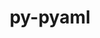 ---
title: "py-pyaml"
layout: cache
categories: [package, v0.18]
meta: {"versions": ["21.8.3"], "compilers": ["gcc@=7.5.0"], "oss": ["ubuntu18.04"], "platforms": ["linux"], "targets": ["x86_64"], "stacks": ["e4s"], "num_specs": 2, "num_specs_by_stack": {"e4s": 2}}
spec_details: [{"hash": "dyynffpm6gg2nkk3knb5ief2b76fq6rn", "compiler": "gcc@=7.5.0", "versions": ["21.8.3"], "os": "ubuntu18.04", "platform": "linux", "target": "x86_64", "variants": [], "stacks": ["e4s"], "size": "-", "tarball": "https://binaries.spack.io/releases/v0.18/build_cache/linux-ubuntu18.04-x86_64/gcc-7.5.0/py-pyaml-21.8.3/linux-ubuntu18.04-x86_64-gcc-7.5.0-py-pyaml-21.8.3-dyynffpm6gg2nkk3knb5ief2b76fq6rn.spack"}, {"hash": "dwn6qknqnhbfqux2xbqv2xwhrpgv2rgh", "compiler": "gcc@=7.5.0", "versions": ["21.8.3"], "os": "ubuntu18.04", "platform": "linux", "target": "x86_64", "variants": [], "stacks": ["e4s"], "size": "-", "tarball": "https://binaries.spack.io/releases/v0.18/build_cache/linux-ubuntu18.04-x86_64/gcc-7.5.0/py-pyaml-21.8.3/linux-ubuntu18.04-x86_64-gcc-7.5.0-py-pyaml-21.8.3-dwn6qknqnhbfqux2xbqv2xwhrpgv2rgh.spack"}]
---